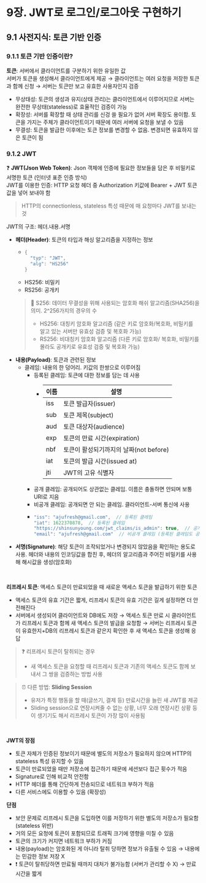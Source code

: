 # 9장. JWT로 로그인/로그아웃 구현하기
## 9.1 사전지식: 토큰 기반 인증
### 9.1.1 토큰 기반 인증이란?
__토큰__: 서버에서 클라이언트를 구분하기 위한 유일한 값  
서버가 토큰을 생성해서 클라이언트에게 제공 → 클라이언트는 여러 요청을 저장한 토큰과 함께 신청 → 서버는 토큰만 보고 유효한 사용자인지 검증  

- 무상태성: 토큰의 생성과 유지(상태 관리)는 클라이언트에서 이루어지므로 서버는 완전한 무상태(stateless)로 효율적인 검증이 가능
- 확장성: 서버를 확장할 때 상태 관리를 신겅 쓸 필요가 없어 서버 확장도 용이함. 토큰을 가지는 주체가 클라이언트이기 때문에 여러 서버에 요청을 보낼 수 있음
- 무결성: 토큰을 발급한 이후에는 토큰 정보를 변경할 수 없음. 변경되면 유효하지 않은 토큰이 됨

### 9.1.2 JWT
❓ __JWT(Json Web Token)__: Json 객체에 인증에 필요한 정보들을 담은 후 비밀키로 서명한 토큰 (인터넷 표준 인증 방식)  
JWT를 이용한 인증: HTTP 요청 헤더 중 Authorization 키값에 Bearer + JWT 토큰값을 넣어 보내야 함  
> HTTP의 connectionless, stateless 특성 때문에 매 요청마다 JWT를 보내는 것


JWT의 구조: 헤더.내용.서명  

- __헤더(Header)__: 토큰의 타입과 해싱 알고리즘을 지정하는 정보
    + ```java
      {
        "typ": "JWT",
        "alg": "HS256"
      }
      ```
    + HS256: 비밀키
    + RS256: 공개키
    > 🔑 S256: 데이터 무결성을 위해 사용되는 암호화 해쉬 알고리즘(SHA256)을 의미. 2^256가지의 경우의 수
    > - HS256: 대칭키 암호화 알고리즘 (같은 키로 암호화/복호화, 비밀키를 알고 있는 서버만 유효성 검증 및 복호화 가능)
    > - RS256: 비대칭키 암호화 알고리즘 (다른 키로 암호화/ 복호화, 비밀키를 몰라도 공개키로 유효성 검증 및 복호화 가능)
- __내용(Payload)__: 토큰과 관련된 정보
    + 클레임: 내용의 한 덩어리. 키값의 한쌍으로 이루어짐
        * 등록된 클레임: 토큰에 대한 정보를 담는 데 사용
            - |이름|설명|
              |--|--|
              |iss|토큰 발급자(issuer)|
              |sub|토큰 제목(subject)|
              |aud|토큰 대상자(audience)|
              |exp|토큰의 만료 시간(expiration)|
              |nbf|토큰이 활성되기까지의 날짜(not before)|
              |iat|토큰의 발급 시간(issued at)|
              |jti|JWT의 고유 식별자|
        * 공개 클레임: 공개되어도 상관없는 클레임. 이름은 충돌하면 안되며 보통 URI로 지음
        * 비공개 클레임: 공개되면 안 되는 클레임. 클라이언트-서버 통신에 사용
        * ```java
          "iss": "ajufresh@gmail.com",  // 등록된 클레임
          "iat": 1622370878,  // 등록된 클레임
          "https://shinsunyoung.com/jwt_claims/is_admin": true,  // 공개 클레임
          "email": "ajufresh@gmail.com"  // 비공개 클레임 (등록된 클레임도 공개 클레임도 아님)
          ```
- __서명(Signature)__: 해당 토큰이 조작되었거나 변경되지 않았음을 확인하는 용도로 사용. 헤더와 내용의 인코딩값을 합친 후, 헤더의 알고리즘과 주어진 비밀키를 사용해 해시값을 생성(암호화)  
<br>

__리프레시 토큰__: 액세스 토큰이 만료되었을 때 새로운 액세스 토큰을 발급하기 위한 토큰  
- 액세스 토큰의 유효 기간은 짧게, 리프레시 토큰의 유효 기간은 길게 설정하면 더 안전해진다  
- 서버에서 생성되어 클라이언트와 DB에도 저장 → 액세스 토큰 만료 시 클라이언트가 리프레시 토큰과 함께 새 액세스 토큰의 발급을 요청함 → 서버는 리프레시 토큰이 유효한지+DB의 리프레시 토큰과 같은지 확인한 후 새 액세스 토큰을 생성해 응답  
> ❓ 리프레시 토큰이 탈취되는 경우
> - 새 액세스 토큰을 요청할 때 리프레시 토큰과 기존의 액세스 토큰도 함께 보내서 그 쌍을 검증하는 방법 사용


> ⏰ 다른 방법: __Sliding Session__
> - 유저가 특정 행동을 할 때(글쓰기, 결제 등) 만료시간을 늘린 새 JWT를 제공
> - Sliding session으로 연장시켜줄 수 없는 상황, 너무 오래 연장시킨 상황 등이 생기기도 해서 리프레시 토큰이 가장 많이 사용됨
<br>

__JWT의 장점__

- 토큰 자체가 인증된 정보이기 때문에 별도의 저장소가 필요하지 않으며 HTTP의 stateless 특성 유지할 수 있음
- 토큰이 만료되었을 때만 저장소에 접근하기 때문에 세션보다 접근 횟수가 적음
- Signature로 인해 비교적 안전함
- HTTP 헤더를 통해 간단하게 전송되므로 네트워크 부하가 적음
- 다른 서비스에도 이용할 수 있음 (확장성)

__단점__

- 보안 문제로 리프레시 토큰을 도입하면 이를 저장하기 위한 별도의 저장소가 필요함 (stateless 위반)
- 거의 모든 요청에 토큰이 포함되므로 트래픽 크기에 영향을 미칠 수 있음
- 토큰의 크기가 커지면 네트워크 부하가 커짐
- 내용(payload)는 암호화된 게 아니라 탈취 당하면 정보가 유출될 수 있음 → 내용에는 민감한 정보 저장 X
- ❗ 토큰이 탈취당하면 만료될 때까지 대처가 불가능함 (서버가 관리할 수 X) → 만료시간을 짧게
